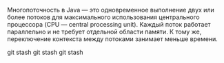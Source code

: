 Многопоточность в Java — это одновременное выполнение двух или более потоков для максимального использования центрального процессора (CPU — central processing unit).
Каждый поток работает параллельно и не требует отдельной области памяти. 
К тому же, переключение контекста между потоками занимает меньше времени.

git stash
git stash
git stash
